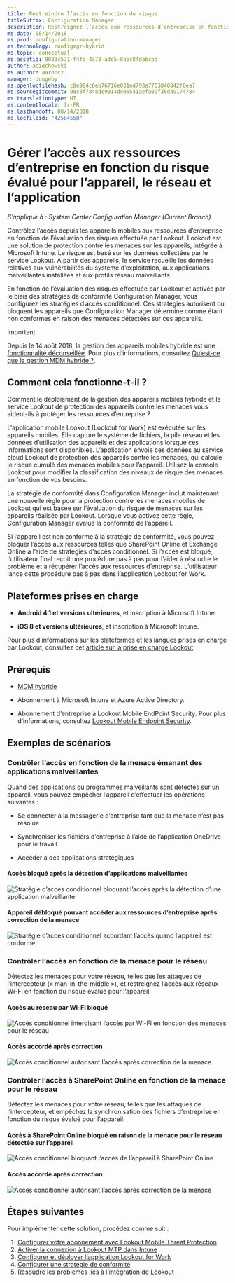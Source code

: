 ```yaml
---
title: Restreindre l’accès en fonction du risque
titleSuffix: Configuration Manager
description: Restreignez l’accès aux ressources d’entreprise en fonction du risque évalué pour l’appareil, le réseau et l’application.
ms.date: 08/14/2018
ms.prod: configuration-manager
ms.technology: configmgr-hybrid
ms.topic: conceptual
ms.assetid: 9083c571-f4fc-4a78-adc5-8aec84dabcbd
author: aczechowski
ms.author: aaroncz
manager: dougeby
ms.openlocfilehash: c8e984c6eb76716e031ed793a7753840842f0ea7
ms.sourcegitcommit: 98c3f7848dc9014de05541aefa09f36d49174784
ms.translationtype: HT
ms.contentlocale: fr-FR
ms.lasthandoff: 08/14/2018
ms.locfileid: "42584558"
---
```

# <a name="manage-access-to-company-resource-based-on-device-network-and-application-risk"></a>Gérer l’accès aux ressources d’entreprise en fonction du risque évalué pour l’appareil, le réseau et l’application

*S’applique à : System Center Configuration Manager (Current Branch)*

Contrôlez l’accès depuis les appareils mobiles aux ressources d’entreprise en fonction de l’évaluation des risques effectuée par Lookout. Lookout est une solution de protection contre les menaces sur les appareils, intégrée à Microsoft Intune. Le risque est basé sur les données collectées par le service Lookout. A partir des appareils, le service recueille les données relatives aux vulnérabilités du système d’exploitation, aux applications malveillantes installées et aux profils réseau malveillants. 

En fonction de l’évaluation des risques effectuée par Lookout et activée par le biais des stratégies de conformité Configuration Manager, vous configurez les stratégies d’accès conditionnel. Ces stratégies autorisent ou bloquent les appareils que Configuration Manager détermine comme étant non conformes en raison des menaces détectées sur ces appareils.

> [!Important]  
> Depuis le 14 août 2018, la gestion des appareils mobiles hybride est une [fonctionnalité déconseillée](/sccm/core/plan-design/changes/deprecated/removed-and-deprecated-cmfeatures). Pour plus d’informations, consultez [Qu’est-ce que la gestion MDM hybride ?](/sccm/mdm/understand/hybrid-mobile-device-management).<!--Intune feature 2683117-->  



## <a name="how-does-it-work"></a>Comment cela fonctionne-t-il ?

Comment le déploiement de la gestion des appareils mobiles hybride et le service Lookout de protection des appareils contre les menaces vous aident-ils à protéger les ressources d’entreprise ?

L'application mobile Lookout (Lookout for Work) est exécutée sur les appareils mobiles. Elle capture le système de fichiers, la pile réseau et les données d’utilisation des appareils et des applications lorsque ces informations sont disponibles. L’application envoie ces données au service cloud Lookout de protection des appareils contre les menaces, qui calcule le risque cumulé des menaces mobiles pour l’appareil. Utilisez la console Lookout pour modifier la classification des niveaux de risque des menaces en fonction de vos besoins.  

La stratégie de conformité dans Configuration Manager inclut maintenant une nouvelle règle pour la protection contre les menaces mobiles de Lookout qui est basée sur l’évaluation du risque de menaces sur les appareils réalisée par Lookout. Lorsque vous activez cette règle, Configuration Manager évalue la conformité de l’appareil.

Si l’appareil est non conforme à la stratégie de conformité, vous pouvez bloquer l’accès aux ressources telles que SharePoint Online et Exchange Online à l’aide de stratégies d’accès conditionnel. Si l’accès est bloqué, l’utilisateur final reçoit une procédure pas à pas pour l’aider à résoudre le problème et à récupérer l’accès aux ressources d’entreprise. L’utilisateur lance cette procédure pas à pas dans l’application Lookout for Work.



## <a name="supported-platforms"></a>Plateformes prises en charge

- **Android 4.1 et versions ultérieures**, et inscription à Microsoft Intune.  

- **iOS 8 et versions ultérieures**, et inscription à Microsoft Intune.  


Pour plus d’informations sur les plateformes et les langues prises en charge par Lookout, consultez cet [article sur la prise en charge Lookout](https://personal.support.lookout.com/hc/articles/114094140253).



## <a name="prerequisites"></a>Prérequis

- [MDM hybride](/sccm/mdm/understand/hybrid-mobile-device-management)  

- Abonnement à Microsoft Intune et Azure Active Directory.  

- Abonnement d’entreprise à Lookout Mobile EndPoint Security. Pour plus d’informations, consultez [Lookout Mobile Endpoint Security](https://www.lookout.com/products/mobile-endpoint-security).  



## <a name="example-scenarios"></a>Exemples de scénarios


### <a name="control-access-based-on-threat-from-malicious-apps"></a>Contrôler l’accès en fonction de la menace émanant des applications malveillantes

Quand des applications ou programmes malveillants sont détectés sur un appareil, vous pouvez empêcher l’appareil d’effectuer les opérations suivantes :

- Se connecter à la messagerie d’entreprise tant que la menace n’est pas résolue  

- Synchroniser les fichiers d’entreprise à l’aide de l’application OneDrive pour le travail  

- Accéder à des applications stratégiques  

#### <a name="access-blocked-when-malicious-apps-are-detected"></a>Accès bloqué après la détection d’applications malveillantes

![Stratégie d’accès conditionnel bloquant l’accès après la détection d’une application malveillante](media/config-mgr-maliciousapps_blocked.png)

#### <a name="device-unblocked-and-is-able-to-access-company-resources-when-the-threat-is-remediated"></a>Appareil débloqué pouvant accéder aux ressources d’entreprise après correction de la menace

![Stratégie d’accès conditionnel accordant l’accès quand l’appareil est conforme](media/config-mgr-maliciousapps-unblocked.png)


### <a name="control-access-based-on-threat-to-network"></a>Contrôler l’accès en fonction de la menace pour le réseau

Détectez les menaces pour votre réseau, telles que les attaques de l’intercepteur (« man-in-the-middle »), et restreignez l’accès aux réseaux Wi-Fi en fonction du risque évalué pour l’appareil.

#### <a name="access-to-network-through-wifi-blocked"></a>Accès au réseau par Wi-Fi bloqué

![Accès conditionnel interdisant l’accès par Wi-Fi en fonction des menaces pour le réseau](media/config-mgr-network-wifi-blocked.png)

#### <a name="access-granted-on-remediation"></a>Accès accordé après correction

![Accès conditionnel autorisant l’accès après correction de la menace](media/config-mgr-network-wifi-unblocked.png)


### <a name="control-access-to-sharepoint-online-based-on-threat-to-network"></a>Contrôler l’accès à SharePoint Online en fonction de la menace pour le réseau

Détectez les menaces pour votre réseau, telles que les attaques de l’intercepteur, et empêchez la synchronisation des fichiers d’entreprise en fonction du risque évalué pour l’appareil.

#### <a name="access-blocked-sharepoint-online-based-on-network-threat-detected-on-the-device"></a>Accès à SharePoint Online bloqué en raison de la menace pour le réseau détectée sur l’appareil

![Accès conditionnel bloquant l’accès de l’appareil à SharePoint Online](media/config-mgr-network-spo-blocked.png)


#### <a name="access-granted-on-remediation"></a>Accès accordé après correction

![Accès conditionnel autorisant l’accès après correction de la menace](media/config-mgr-network-spo-unblocked.png)



## <a name="next-steps"></a>Étapes suivantes

Pour implémenter cette solution, procédez comme suit :  

1.  [Configurer votre abonnement avec Lookout Mobile Threat Protection](set-up-your-subscription-with-lookout.md)
2.  [Activer la connexion à Lookout MTP dans Intune](enable-lookout-connection-in-intune.md)
3.  [Configurer et déployer l’application Lookout for Work](configure-and-deploy-lookout-for-work-apps.md)
4.  [Configurer une stratégie de conformité](enable-device-threat-protection-rule-compliance-policy.md)
5.  [Résoudre les problèmes liés à l’intégration de Lookout](troubleshoot-lookout-integration.md)
